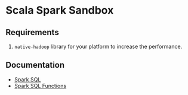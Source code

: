 # Scala Spark Sandbox

## Requirements

1. `native-hadoop` library for your platform to increase the performance.  

## Documentation

* [Spark SQL](https://spark.apache.org/docs/latest/sql-programming-guide.html)
* [Spark SQL Functions](https://spark.apache.org/docs/latest/api/scala/org/apache/spark/sql/functions$.html)
